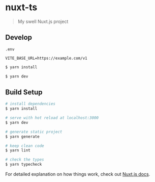 # nuxt-ts

> My swell Nuxt.js project

## Develop

`.env`

```
VITE_BASE_URL=https://example.com/v1
```

```bash
$ yarn install

$ yarn dev
```

## Build Setup

```bash
# install dependencies
$ yarn install

# serve with hot reload at localhost:3000
$ yarn dev

# generate static project
$ yarn generate

# keep clean code
$ yarn lint

# check the types
$ yarn typecheck
```

For detailed explanation on how things work, check out [Nuxt.js docs](https://nuxtjs.org).
